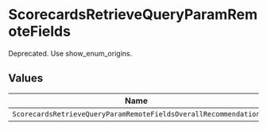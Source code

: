 # ScorecardsRetrieveQueryParamRemoteFields

Deprecated. Use show_enum_origins.


## Values

| Name                                                            | Value                                                           |
| --------------------------------------------------------------- | --------------------------------------------------------------- |
| `ScorecardsRetrieveQueryParamRemoteFieldsOverallRecommendation` | overall_recommendation                                          |